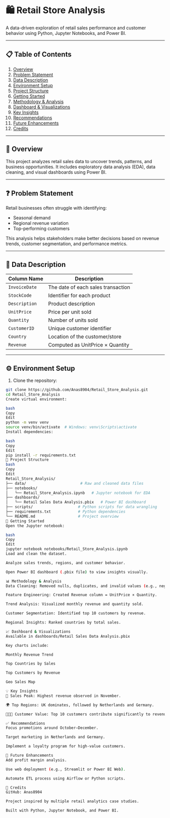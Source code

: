 # 🛍️ Retail Store Analysis

A data-driven exploration of retail sales performance and customer behavior using Python, Jupyter Notebooks, and Power BI.

---

## 📋 Table of Contents

1. [Overview](#overview)  
2. [Problem Statement](#problem-statement)  
3. [Data Description](#data-description)  
4. [Environment Setup](#environment-setup)  
5. [Project Structure](#project-structure)  
6. [Getting Started](#getting-started)  
7. [Methodology & Analysis](#methodology--analysis)  
8. [Dashboard & Visualizations](#dashboard--visualizations)  
9. [Key Insights](#key-insights)  
10. [Recommendations](#recommendations)  
11. [Future Enhancements](#future-enhancements)  
12. [Credits](#credits)

---

## 🧾 Overview

This project analyzes retail sales data to uncover trends, patterns, and business opportunities. It includes exploratory data analysis (EDA), data cleaning, and visual dashboards using Power BI.

---

## ❓ Problem Statement

Retail businesses often struggle with identifying:
- Seasonal demand
- Regional revenue variation
- Top-performing customers

This analysis helps stakeholders make better decisions based on revenue trends, customer segmentation, and performance metrics.

---

## 🧮 Data Description

| Column Name   | Description                            |
|---------------|----------------------------------------|
| `InvoiceDate` | The date of each sales transaction     |
| `StockCode`   | Identifier for each product            |
| `Description` | Product description                    |
| `UnitPrice`   | Price per unit sold                    |
| `Quantity`    | Number of units sold                   |
| `CustomerID`  | Unique customer identifier             |
| `Country`     | Location of the customer/store         |
| `Revenue`     | Computed as UnitPrice × Quantity       |

---

## ⚙️ Environment Setup

1. Clone the repository:
```bash
git clone https://github.com/Anas8904/Retail_Store_Analysis.git
cd Retail_Store_Analysis
Create virtual environment:

bash
Copy
Edit
python -m venv venv
source venv/bin/activate  # Windows: venv\Scripts\activate
Install dependencies:

bash
Copy
Edit
pip install -r requirements.txt
📁 Project Structure
bash
Copy
Edit
Retail_Store_Analysis/
├── data/                        # Raw and cleaned data files
├── notebooks/
│   └── Retail_Store_Analysis.ipynb   # Jupyter notebook for EDA
├── dashboards/
│   └── Retail Sales Data Analysis.pbix   # Power BI dashboard
├── scripts/                    # Python scripts for data wrangling
├── requirements.txt            # Python dependencies
└── README.md                   # Project overview
🚀 Getting Started
Open the Jupyter notebook:

bash
Copy
Edit
jupyter notebook notebooks/Retail_Store_Analysis.ipynb
Load and clean the dataset.

Analyze sales trends, regions, and customer behavior.

Open Power BI dashboard (.pbix file) to view insights visually.

📊 Methodology & Analysis
Data Cleaning: Removed nulls, duplicates, and invalid values (e.g., negative quantity).

Feature Engineering: Created Revenue column = UnitPrice × Quantity.

Trend Analysis: Visualized monthly revenue and quantity sold.

Customer Segmentation: Identified top 10 customers by revenue.

Regional Insights: Ranked countries by total sales.

📈 Dashboard & Visualizations
Available in dashboards/Retail Sales Data Analysis.pbix

Key charts include:

Monthly Revenue Trend

Top Countries by Sales

Top Customers by Revenue

Geo Sales Map

💡 Key Insights
📅 Sales Peak: Highest revenue observed in November.

🌍 Top Regions: UK dominates, followed by Netherlands and Germany.

🧑‍🤝‍🧑 Customer Value: Top 10 customers contribute significantly to revenue.

✅ Recommendations
Focus promotions around October–December.

Target marketing in Netherlands and Germany.

Implement a loyalty program for high-value customers.

🔮 Future Enhancements
Add profit margin analysis.

Use web deployment (e.g., Streamlit or Power BI Web).

Automate ETL process using Airflow or Python scripts.

🙌 Credits
GitHub: Anas8904

Project inspired by multiple retail analytics case studies.

Built with Python, Jupyter Notebook, and Power BI.

